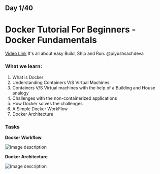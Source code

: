 ## Day 1/40
# Docker Tutorial For Beginners - Docker Fundamentals
[Video Link](https://www.youtube.com/watch?v=ul96dslvVwY)
It's all about easy Build, Ship and Run.
@piyushsachdeva 

### What we learn:
1. What is Docker
2. Understanding Containers V/S Virtual Machines
3. Containers V/S Virtual machines with the help of a Building and House analogy
4. Challenges with the non-containerized applications
5. How Docker solves the challenges
6. A Simple Docker WorkFlow
7. Docker Architecture

### Tasks


**Docker Workflow**

![Image description](https://dev-to-uploads.s3.amazonaws.com/uploads/articles/olpxr9vrrs5oauj6oc8m.png)

**Docker Architecture**

![Image description](https://dev-to-uploads.s3.amazonaws.com/uploads/articles/tav2hymoraoncpb5mepa.png)
